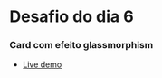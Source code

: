 # Desafio do dia 6

### Card com efeito glassmorphism

- [Live demo](https://card-glassmorphism-221daysofcode.netlify.app/)